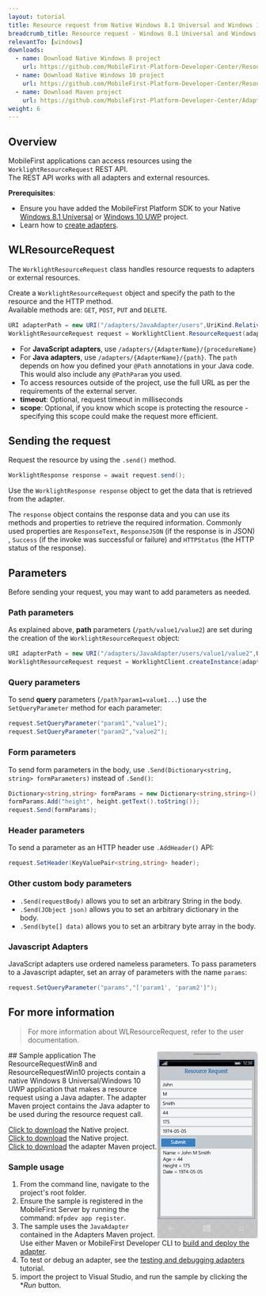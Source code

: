 ```yaml
---
layout: tutorial
title: Resource request from Native Windows 8.1 Universal and Windows 10 UWP applications
breadcrumb_title: Resource request - Windows 8.1 Universal and Windows 10 UWP
relevantTo: [windows]
downloads:
  - name: Download Native Windows 8 project
    url: https://github.com/MobileFirst-Platform-Developer-Center/ResourceRequestWin8
  - name: Download Native Windows 10 project
    url: https://github.com/MobileFirst-Platform-Developer-Center/ResourceRequestWin10
  - name: Download Maven project
    url: https://github.com/MobileFirst-Platform-Developer-Center/Adapters/tree/release80
weight: 6
---
```

## Overview
MobileFirst applications can access resources using the `WorklightResourceRequest` REST API.  
The REST API works with all adapters and external resources.

**Prerequisites**:

- Ensure you have added the MobileFirst Platform SDK to your Native [Windows 8.1 Universal](../../adding-the-mfpf-sdk/windows-8) or [Windows 10 UWP](../../adding-the-mfpf-sdk/windows-10) project.
- Learn how to [create adapters](../../adapters/adapters-overview/).

## WLResourceRequest
The `WorklightResourceRequest` class handles resource requests to adapters or external resources.

Create a `WorklightResourceRequest` object and specify the path to the resource and the HTTP method.  
Available methods are: `GET`, `POST`, `PUT` and `DELETE`.

```cs
URI adapterPath = new URI("/adapters/JavaAdapter/users",UriKind.Relative);
WorklightResourceRequest request = WorklightClient.ResourceRequest(adapterPath,"GET");
```

* For **JavaScript adapters**, use `/adapters/{AdapterName}/{procedureName}`
* For **Java adapters**, use `/adapters/{AdapterName}/{path}`. The `path` depends on how you defined your `@Path` annotations in your Java code. This would also include any `@PathParam` you used.
* To access resources outside of the project, use the full URL as per the requirements of the external server.
* **timeout**: Optional, request timeout in milliseconds
* **scope**: Optional, if you know which scope is protecting the resource - specifying this scope could make the request more efficient.

## Sending the request
Request the resource by using the `.send()` method.

```cs
WorklightResponse response = await request.send();
```

Use the `WorklightResponse response` object to get the data that is retrieved from the adapter.

The `response` object contains the response data and you can use its methods and properties to retrieve the required information. Commonly used properties are `ResponseText`, `ResponseJSON` (if the response is in JSON) , `Success` (if the invoke was successful or failure) and `HTTPStatus` (the HTTP status of the response).

## Parameters
Before sending your request, you may want to add parameters as needed.

### Path parameters
As explained above, **path** parameters (`/path/value1/value2`) are set during the creation of the `WorklightResourceRequest` object:

```cs
URI adapterPath = new URI("/adapters/JavaAdapter/users/value1/value2",UriKind.Relative);
WorklightResourceRequest request = WorklightClient.createInstance(adapterPath,"GET");
```

### Query parameters
To send **query** parameters (`/path?param1=value1...`) use the `SetQueryParameter` method for each parameter:

```cs
request.SetQueryParameter("param1","value1");
request.SetQueryParameter("param2","value2");
```

### Form parameters
To send form parameters in the body, use `.Send(Dictionary<string, string> formParameters)` instead of `.Send()`:  

```cs
Dictionary<string,string> formParams = new Dictionary<string,string>();
formParams.Add("height", height.getText().toString());
request.Send(formParams);
```    

### Header parameters
To send a parameter as an HTTP header use `.AddHeader()` API:

```cs
request.SetHeader(KeyValuePair<string,string> header);
```

### Other custom body parameters
- `.Send(requestBody)` allows you to set an arbitrary String in the body.
- `.Send(JObject json)` allows you to set an arbitrary dictionary in the body.
- `.Send(byte[] data)` allows you to set an arbitrary byte array in the body.

### Javascript Adapters
JavaScript adapters use ordered nameless parameters. To pass parameters to a Javascript adapter, set an array of parameters with the name `params`:

```cs
request.SetQueryParameter("params","['param1', 'param2']");
```

## For more information
> For more information about WLResourceRequest, refer to the user documentation.


<img alt="Image of the sample application" src="resource-request-success-Win8-10.PNG" style="float:right"/>
## Sample application
The ResourceRequestWin8 and ResourceRequestWin10 projects contain a native Windows 8 Universal/Windows 10 UWP application that makes a resource request using a Java adapter.  
The adapter Maven project contains the Java adapter to be used during the resource request call.

[Click to download](https://github.com/MobileFirst-Platform-Developer-Center/ResourceRequestWin8/tree/release80) the Native project.  
[Click to download](https://github.com/MobileFirst-Platform-Developer-Center/ResourceRequestWin10/tree/release80) the Native project.  
[Click to download](https://github.com/MobileFirst-Platform-Developer-Center/Adapters/tree/release80) the adapter Maven project.

### Sample usage
1. From the command line, navigate to the project's root folder.
2. Ensure the sample is registered in the MobileFirst Server by running the command: `mfpdev app register`.
3. The sample uses the `JavaAdapter` contained in the Adapters Maven project. Use either Maven or MobileFirst Developer CLI to [build and deploy the adapter](../../adapters/creating-adapters/).
4. To test or debug an adapter, see the [testing and debugging adapters](../../adapters/testing-and-debugging-adapters) tutorial.
5. import the project to Visual Studio, and run the sample by clicking the **Run* button.
